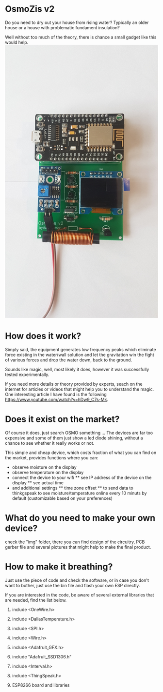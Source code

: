 # OsmoZis v2

Do you need to dry out your house from rising water? Typically an older house or a house with problematic fundament insulation?

Well without too much of the theory, there is chance a small gadget like this would help.
![OsmoZis v2](img/OsmoZis_20190120_110924.jpg)

# How does it work?
Simply said, the equipment generates low frequency peaks which eliminate force existing in the water/wall solution and let the gravitation win the fight of various forces and drop the water down, back to the ground.

Sounds like magic, well, most likely it does, however it was successfully tested experimentally.

If you need more details or theory provided by experts, seach on the internet for articles or videos that might help you to understand the magic. One interesting article I have found is the following https://www.youtube.com/watch?v=hDw9_C7s-Mk.

# Does it exist on the market?
Of course it does, just search OSMO something ... The devices are far too expensive and some of them just show a led diode shining, without a chance to see whether it really works or not.

This simple and cheap device, which costs fraction of what you can find on the market, provides functions where you can:
* observe moisture on the display
* observe temperature on the display
* connect the device to your wifi
** see IP address of the device on the display
** see actual time
* and additional settings
** time zone offset
** to send data to thinkgspeak to see moisture/temperature online every 10 minuts by default (customizable based on your preferences)


# What do you need to make your own device?
check the "img" folder, there you can find design of the circuitry, PCB gerber file and several pictures that might help to make the final product.

# How to make it breathing?
Just use the piece of code and check the software, or in case you don't want to bother, just use the bin file and flash your own ESP directly.

If you are interested in the code, be aware of several external libraries that are needed, find the list below.

1. include <OneWire.h> 
2. include <DallasTemperature.h>

3. include <SPI.h>
4. include <Wire.h>
5. include <Adafruit_GFX.h>
6. include "Adafruit_SSD1306.h"

7. include <Interval.h>
8. include <ThingSpeak.h>

9. ESP8266 board and libraries
